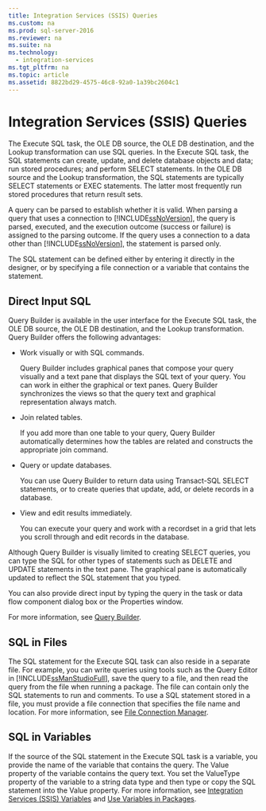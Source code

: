 ```yaml
---
title: Integration Services (SSIS) Queries
ms.custom: na
ms.prod: sql-server-2016
ms.reviewer: na
ms.suite: na
ms.technology: 
  - integration-services
ms.tgt_pltfrm: na
ms.topic: article
ms.assetid: 8822bd29-4575-46c8-92a0-1a39bc2604c1
---
```

# Integration Services (SSIS) Queries
  The Execute SQL task, the OLE DB source, the OLE DB destination, and the Lookup transformation can use SQL queries. In the Execute SQL task, the SQL statements can create, update, and delete database objects and data; run stored procedures; and perform SELECT statements. In the OLE DB source and the Lookup transformation, the SQL statements are typically SELECT statements or EXEC statements. The latter most frequently run stored procedures that return result sets.  
  
 A query can be parsed to establish whether it is valid. When parsing a query that uses a connection to [!INCLUDE[ssNoVersion](../../Topics/TopicNameContainA/includes/ssNoVersion_md.md)], the query is parsed, executed, and the execution outcome (success or failure) is assigned to the parsing outcome. If the query uses a connection to a data other than [!INCLUDE[ssNoVersion](../../Topics/TopicNameContainA/includes/ssNoVersion_md.md)], the statement is parsed only.  
  
 The SQL statement can be defined either by entering it directly in the designer, or by specifying a file connection or a variable that contains the statement.  
  
## Direct Input SQL  
 Query Builder is available in the user interface for the Execute SQL task, the OLE DB source, the OLE DB destination, and the Lookup transformation. Query Builder offers the following advantages:  
  
-   Work visually or with SQL commands.  
  
     Query Builder includes graphical panes that compose your query visually and a text pane that displays the SQL text of your query. You can work in either the graphical or text panes. Query Builder synchronizes the views so that the query text and graphical representation always match.  
  
-   Join related tables.  
  
     If you add more than one table to your query, Query Builder automatically determines how the tables are related and constructs the appropriate join command.  
  
-   Query or update databases.  
  
     You can use Query Builder to return data using Transact-SQL SELECT statements, or to create queries that update, add, or delete records in a database.  
  
-   View and edit results immediately.  
  
     You can execute your query and work with a recordset in a grid that lets you scroll through and edit records in the database.  
  
 Although Query Builder is visually limited to creating SELECT queries, you can type the SQL for other types of statements such as DELETE and UPDATE statements in the text pane. The graphical pane is automatically updated to reflect the SQL statement that you typed.  
  
 You can also provide direct input by typing the query in the task or data flow component dialog box or the Properties window.  
  
 For more information, see [Query Builder](../../Topics/TopicNameNotContainA/Query-Builder.md).  
  
## SQL in Files  
 The SQL statement for the Execute SQL task can also reside in a separate file. For example, you can write queries using tools such as the Query Editor in [!INCLUDE[ssManStudioFull](../../Topics/TopicNameContainA/includes/ssManStudioFull_md.md)], save the query to a file, and then read the query from the file when running a package. The file can contain only the SQL statements to run and comments. To use a SQL statement stored in a file, you must provide a file connection that specifies the file name and location. For more information, see [File Connection Manager](../../Topics/TopicNameNotContainA/File-Connection-Manager.md).  
  
## SQL in Variables  
 If the source of the SQL statement in the Execute SQL task is a variable, you provide the name of the variable that contains the query. The Value property of the variable contains the query text. You set the ValueType property of the variable to a string data type and then type or copy the SQL statement into the Value property. For more information, see [Integration Services &#40;SSIS&#41; Variables](../../Topics/TopicNameNotContainA/Integration-Services--SSIS--Variables.md) and [Use Variables in Packages](../../Topics/TopicNameNotContainA/Use-Variables-in-Packages.md).  
  
  